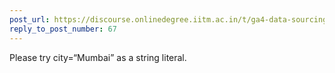 ```yaml
---
post_url: https://discourse.onlinedegree.iitm.ac.in/t/ga4-data-sourcing-discussion-thread-tds-jan-2025/165959/96
reply_to_post_number: 67
---
```

Please try city=“Mumbai” as a string literal.